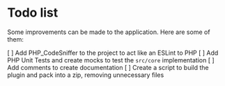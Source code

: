 # Todo list

Some improvements can be made to the application. Here are some of them:

[ ] Add PHP_CodeSniffer to the project to act like an ESLint to PHP
[ ] Add PHP Unit Tests and create mocks to test the `src/core` implementation
[ ] Add comments to create documentation
[ ] Create a script to build the plugin and pack into a zip, removing unnecessary files
